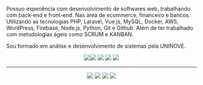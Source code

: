 



Possuo experiência com desenvolvimento de softwares web, trabalhando com back-end e front-end. Nas área de ecommerce, financeiro e bancos. Utilizando as tecnologias PHP, Laravel, Vue.js, MySQL, Docker, AWS, WordPress, Firebase, Node.js, Python, Git e Github. Além de ter trabalhado com metodologias ágeis como SCRUM e KANBAN.

Sou formado em análise e desenvolvimento de sistemas pela UNINOVE.




<p align=center>
<a href="https://www.linkedin.com/in/brumotadev/"><img src="https://img.shields.io/badge/MySQL-005C84?style=flat&logo=mysql&logoColor=white"></a><a href="https://www.linkedin.com/in/brumotadev/"><img src="https://img.shields.io/badge/Amazon_AWS-232F3E?style=for-the-badge&logo=amazon-aws&logoColor=white
"></a> <a href="https://www.linkedin.com/in/brumotadev/"><img src="https://img.shields.io/badge/PHP-777BB4.svg?style=flat&logo=PHP&logoColor=white"></a> <a href="https://www.linkedin.com/in/brumotadev/"><img src="https://img.shields.io/badge/Laravel-FF2D20.svg?style=flat&logo=Laravel&logoColor=white"></a> <a href="https://www.linkedin.com/in/brumotadev/"><img src="https://img.shields.io/badge/Vue.js-4FC08D.svg?style=flat&logo=vuedotjs&logoColor=white"></a>
</p>

---

<p align=center>
<a href="https://www.linkedin.com/in/brumotadev/"><img src="https://img.shields.io/badge/linkedin-%230077B5.svg?style=flat&logo=linkedin&logoColor=white"></a> <a href="https://www.linkedin.com/in/brumotadev/"><img src="https://img.shields.io/badge/Instagram-E4405F.svg?style=flat&logo=Instagram&logoColor=white"></a> <a href="https://www.linkedin.com/in/brumotadev/"><img src="https://img.shields.io/badge/WhatsApp-25D366.svg?style=flat&logo=WhatsApp&logoColor=white"></a> </a> <a href="https://www.linkedin.com/in/brumotadev/"><img src="https://img.shields.io/badge/Telegram-2CA5E0?style=flat&logo=telegram&logoColor=white"></a>
</p>
